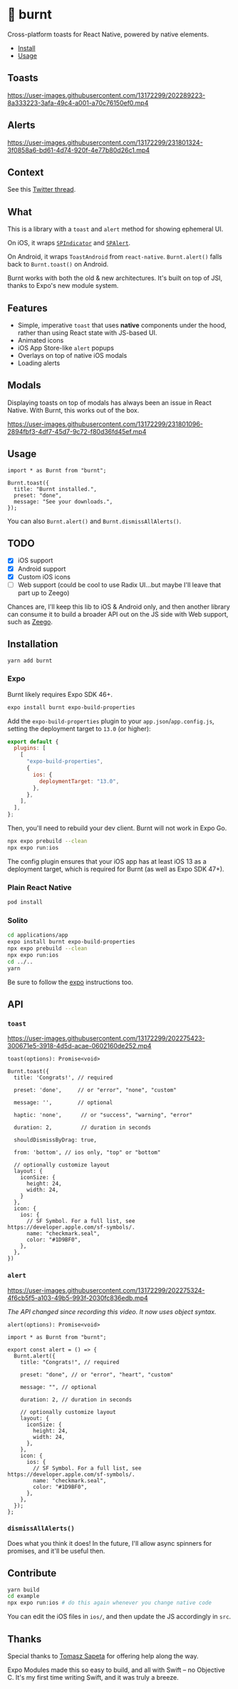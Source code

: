 # 🍞 burnt

Cross-platform toasts for React Native, powered by native elements.

- [Install](#installation)
- [Usage](#api)

## Toasts

https://user-images.githubusercontent.com/13172299/202289223-8a333223-3afa-49c4-a001-a70c76150ef0.mp4

## Alerts

https://user-images.githubusercontent.com/13172299/231801324-3f0858a6-bd61-4d74-920f-4e77b80d26c1.mp4



## Context

See this
[Twitter thread](https://twitter.com/FernandoTheRojo/status/1592923529644625920).

## What

This is a library with a `toast` and `alert` method for showing ephemeral UI.

On iOS, it wraps [`SPIndicator`](https://github.com/ivanvorobei/SPIndicator) and
[`SPAlert`](https://github.com/ivanvorobei/SPAlert).

On Android, it wraps `ToastAndroid` from `react-native`. `Burnt.alert()` falls
back to `Burnt.toast()` on Android.

Burnt works with both the old & new architectures. It's built on top of JSI,
thanks to Expo's new module system.

## Features

- Simple, imperative `toast` that uses **native** components under the hood,
  rather than using React state with JS-based UI.
- Animated icons
- iOS App Store-like `alert` popups
- Overlays on top of native iOS modals
- Loading alerts


## Modals

Displaying toasts on top of modals has always been an issue in React Native. With Burnt, this works out of the box.



https://user-images.githubusercontent.com/13172299/231801096-2894fbf3-4df7-45d7-9c72-f80d36fd45ef.mp4



## Usage

```tsx
import * as Burnt from "burnt";

Burnt.toast({
  title: "Burnt installed.",
  preset: "done",
  message: "See your downloads.",
});
```

You can also `Burnt.alert()` and `Burnt.dismissAllAlerts()`.

## TODO

- [x] iOS support
- [x] Android support
- [x] Custom iOS icons
- [ ] Web support (could be cool to use Radix UI...but maybe I'll leave that
      part up to Zeego)

Chances are, I'll keep this lib to iOS & Android only, and then another library
can consume it to build a broader API out on the JS side with Web support, such
as [Zeego](https://zeego.dev).

## Installation

```sh
yarn add burnt
```

### Expo

Burnt likely requires Expo SDK 46+.

```sh
expo install burnt expo-build-properties
```

Add the `expo-build-properties` plugin to your `app.json`/`app.config.js`,
setting the deployment target to `13.0` (or higher):

```js
export default {
  plugins: [
    [
      "expo-build-properties",
      {
        ios: {
          deploymentTarget: "13.0",
        },
      },
    ],
  ],
};
```

Then, you'll need to rebuild your dev client. Burnt will not work in Expo Go.

```sh
npx expo prebuild --clean
npx expo run:ios
```

The config plugin ensures that your iOS app has at least iOS 13 as a deployment
target, which is required for Burnt (as well as Expo SDK 47+).

### Plain React Native

```sh
pod install
```

### Solito

```sh
cd applications/app
expo install burnt expo-build-properties
npx expo prebuild --clean
npx expo run:ios
cd ../..
yarn
```

Be sure to follow the [expo](#expo) instructions too.

## API

### `toast`

https://user-images.githubusercontent.com/13172299/202275423-300671e5-3918-4d5d-acae-0602160de252.mp4

`toast(options): Promise<void>`

```tsx
Burnt.toast({
  title: 'Congrats!', // required

  preset: 'done',     // or "error", "none", "custom"

  message: '',        // optional

  haptic: 'none',      // or "success", "warning", "error"

  duration: 2,         // duration in seconds

  shouldDismissByDrag: true,

  from: 'bottom', // ios only, "top" or "bottom"

  // optionally customize layout
  layout: {
    iconSize: {
      height: 24,
      width: 24,
    }
  },
  icon: {
    ios: {
      // SF Symbol. For a full list, see https://developer.apple.com/sf-symbols/.
      name: "checkmark.seal",
      color: "#1D9BF0",
    },
  },
})
```

### `alert`

https://user-images.githubusercontent.com/13172299/202275324-4f6cb5f5-a103-49b5-993f-2030fc836edb.mp4

_The API changed since recording this video. It now uses object syntax._

`alert(options): Promise<void>`

```tsx
import * as Burnt from "burnt";

export const alert = () => {
  Burnt.alert({
    title: "Congrats!", // required

    preset: "done", // or "error", "heart", "custom"

    message: "", // optional

    duration: 2, // duration in seconds

    // optionally customize layout
    layout: {
      iconSize: {
        height: 24,
        width: 24,
      },
    },
    icon: {
      ios: {
        // SF Symbol. For a full list, see https://developer.apple.com/sf-symbols/.
        name: "checkmark.seal",
        color: "#1D9BF0",
      },
    },
  });
};
```

### `dismissAllAlerts()`

Does what you think it does! In the future, I'll allow async spinners for
promises, and it'll be useful then.

## Contribute

```sh
yarn build
cd example
npx expo run:ios # do this again whenever you change native code
```

You can edit the iOS files in `ios/`, and then update the JS accordingly in
`src`.

## Thanks

Special thanks to [Tomasz Sapeta](https://twitter.com/tsapeta) for offering help
along the way.

Expo Modules made this so easy to build, and all with Swift – no Objective C.
It's my first time writing Swift, and it was truly a breeze.
